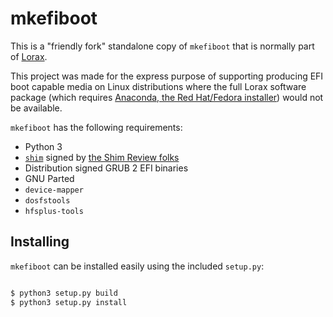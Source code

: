 # mkefiboot

This is a "friendly fork" standalone copy of `mkefiboot` that is normally part of [Lorax](https://weldr.io/lorax/).

This project was made for the express purpose of supporting producing EFI boot capable media on Linux distributions
where the full Lorax software package (which requires [Anaconda, the Red Hat/Fedora installer](https://anaconda-installer.readthedocs.io/en/latest/)) would not be available.

`mkefiboot` has the following requirements:

* Python 3
* [`shim`](https://github.com/rhboot/shim) signed by [the Shim Review folks](https://github.com/rhboot/shim-review)
* Distribution signed GRUB 2 EFI binaries
* GNU Parted
* `device-mapper`
* `dosfstools`
* `hfsplus-tools`

## Installing

`mkefiboot` can be installed easily using the included `setup.py`:

```bash

$ python3 setup.py build
$ python3 setup.py install

```
